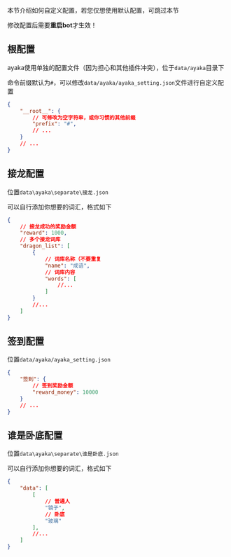 本节介绍如何自定义配置，若您仅想使用默认配置，可跳过本节

修改配置后需要**重启bot**才生效！

## 根配置

ayaka使用单独的配置文件（因为担心和其他插件冲突），位于`data/ayaka`目录下

命令前缀默认为`#`，可以修改`data/ayaka/ayaka_setting.json`文件进行自定义配置

```json
{
    "__root__": {
        // 可修改为空字符串，或你习惯的其他前缀
        "prefix": "#", 
        // ...
    }
    // ...
}
```

## 接龙配置

位置`data\ayaka\separate\接龙.json`

可以自行添加你想要的词汇，格式如下

```json
{   
    // 接龙成功的奖励金额
    "reward": 1000,
    // 多个接龙词库
    "dragon_list": [
        {   
            // 词库名称（不要重复
            "name": "成语",
            // 词库内容
            "words": [
                //...
            ]
        }
        //...
    ]
}
```

## 签到配置

位置`data/ayaka/ayaka_setting.json`

```json
{
    "签到": {
        // 签到奖励金额
        "reward_money": 10000
    }
    // ...
}
```

## 谁是卧底配置

位置`data\ayaka\separate\谁是卧底.json`

可以自行添加你想要的词汇，格式如下

```json
{   
    "data": [
        [
            // 普通人
            "镜子",
            // 卧底
            "玻璃"
        ],
        //...
    ]
}
```

